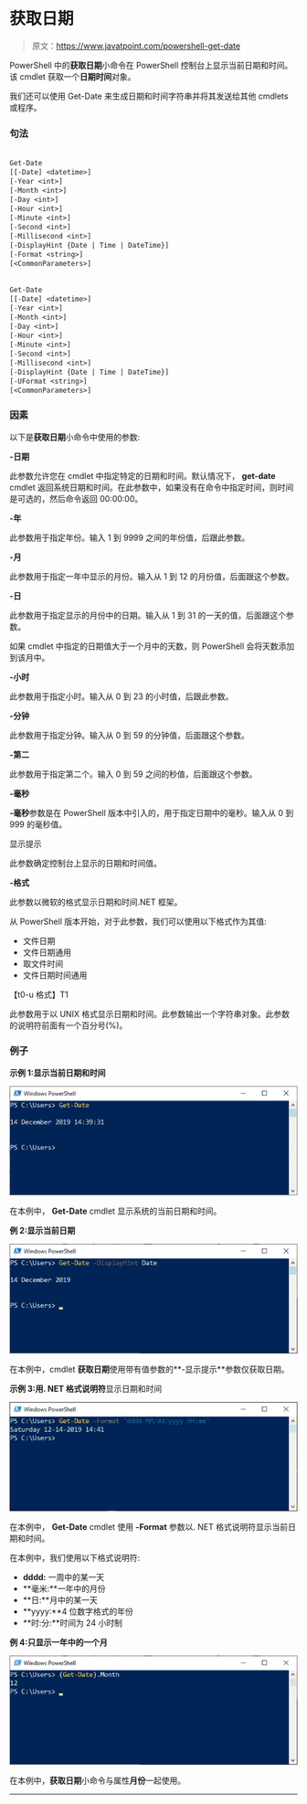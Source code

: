 # 获取日期

> 原文：<https://www.javatpoint.com/powershell-get-date>

PowerShell 中的**获取日期**小命令在 PowerShell 控制台上显示当前日期和时间。该 cmdlet 获取一个**日期时间**对象。

我们还可以使用 Get-Date 来生成日期和时间字符串并将其发送给其他 cmdlets 或程序。

### 句法

```

Get-Date 
[[-Date] <datetime>] 
[-Year <int>] 
[-Month <int>] 
[-Day <int>] 
[-Hour <int>] 
[-Minute <int>] 
[-Second <int>] 
[-Millisecond <int>]
[-DisplayHint {Date | Time | DateTime}] 
[-Format <string>]  
[<CommonParameters>]

```

```

Get-Date 
[[-Date] <datetime>] 
[-Year <int>] 
[-Month <int>] 
[-Day <int>] 
[-Hour <int>] 
[-Minute <int>] 
[-Second <int>] 
[-Millisecond <int>] 
[-DisplayHint {Date | Time | DateTime}] 
[-UFormat <string>]  
[<CommonParameters>]

```

### 因素

以下是**获取日期**小命令中使用的参数:

**-日期**

此参数允许您在 cmdlet 中指定特定的日期和时间。默认情况下， **get-date** cmdlet 返回系统日期和时间。在此参数中，如果没有在命令中指定时间，则时间是可选的，然后命令返回 00:00:00。

**-年**

此参数用于指定年份。输入 1 到 9999 之间的年份值，后跟此参数。

**-月**

此参数用于指定一年中显示的月份。输入从 1 到 12 的月份值，后面跟这个参数。

**-日**

此参数用于指定显示的月份中的日期。输入从 1 到 31 的一天的值，后面跟这个参数。

如果 cmdlet 中指定的日期值大于一个月中的天数，则 PowerShell 会将天数添加到该月中。

**-小时**

此参数用于指定小时。输入从 0 到 23 的小时值，后跟此参数。

**-分钟**

此参数用于指定分钟。输入从 0 到 59 的分钟值，后面跟这个参数。

**-第二**

此参数用于指定第二个。输入 0 到 59 之间的秒值，后面跟这个参数。

**-毫秒**

**-毫秒**参数是在 PowerShell 版本中引入的，用于指定日期中的毫秒。输入从 0 到 999 的毫秒值。

显示提示

此参数确定控制台上显示的日期和时间值。

**-格式**

此参数以微软的格式显示日期和时间.NET 框架。

从 PowerShell 版本开始，对于此参数，我们可以使用以下格式作为其值:

*   文件日期
*   文件日期通用
*   取文件时间
*   文件日期时间通用

【t0-u 格式】T1

此参数用于以 UNIX 格式显示日期和时间。此参数输出一个字符串对象。此参数的说明符前面有一个百分号(%)。

### 例子

**示例 1:显示当前日期和时间**

![PowerShell Get-Date](img/c969f3117feea0e25ab9b02726ecf668.png)

在本例中， **Get-Date** cmdlet 显示系统的当前日期和时间。

**例 2:显示当前日期**

![PowerShell Get-Date](img/91ecffc64f978c16766ab424a23292df.png)

在本例中，cmdlet **获取日期**使用带有值参数的**-显示提示**参数仅获取日期。

**示例 3:用. NET 格式说明符**显示日期和时间

![PowerShell Get-Date](img/2cf09be279914d8d26a9a258e876493d.png)

在本例中， **Get-Date** cmdlet 使用 **-Format** 参数以. NET 格式说明符显示当前日期和时间。

在本例中，我们使用以下格式说明符:

*   **dddd:** 一周中的某一天
*   **毫米:**一年中的月份
*   **日:**月中的某一天
*   **yyyy:**4 位数字格式的年份
*   **时:分:**时间为 24 小时制

**例 4:只显示一年中的一个月**

![PowerShell Get-Date](img/b5a26ba2a60d4499762078b27a253f32.png)

在本例中，**获取日期**小命令与属性**月份**一起使用。

* * *